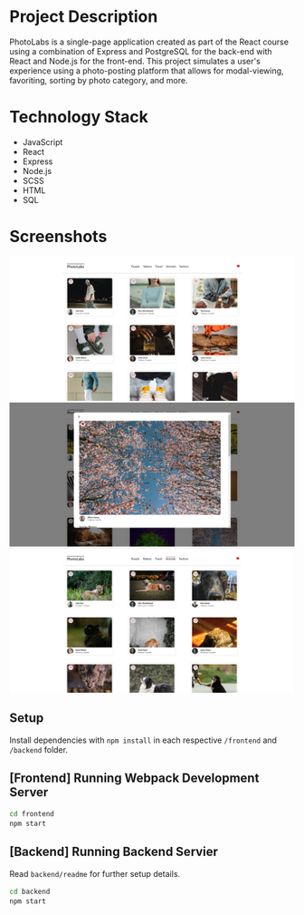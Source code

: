 # Project Description
PhotoLabs is a single-page application created as part of the React course using a combination of Express and PostgreSQL for the back-end with React and Node.js for the front-end. This project simulates a user's experience using a photo-posting platform that allows for modal-viewing, favoriting, sorting by photo category, and more.

# Technology Stack
- JavaScript
- React
- Express
- Node.js
- SCSS
- HTML
- SQL

# Screenshots
!["front-page"](./docs/front_page.png)
!["modal-view"](./docs/modal_view.png)
!["topic-selected"](./docs/topic_selected.png)
## Setup

Install dependencies with `npm install` in each respective `/frontend` and `/backend` folder.

## [Frontend] Running Webpack Development Server

```sh
cd frontend
npm start
```

## [Backend] Running Backend Servier

Read `backend/readme` for further setup details.

```sh
cd backend
npm start
```